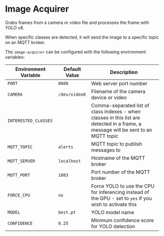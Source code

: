 # Image Acquirer

Grabs frames from a camera or video file and processes the frame with YOLO v8.

When specific classes are detected, it will send the image to a specific topic on an MQTT broker.

The `image-acquirer` can be configured with the following environment variables:

|Environment Variable|Default Value|Description|
|---|---|---|
|`PORT`|`8080`|Web server port number|
|`CAMERA`|`/dev/video0`|Filename of the camera device or video|
|`INTERESTED_CLASSES`||Comma-separated list of class indexes - when classes in this list are detected in a frame, a message will be sent to an MQTT topic|
|`MQTT_TOPIC`|`alerts`|MQTT topic to publish messages to|
|`MQTT_SERVER`|`localhost`|Hostname of the MQTT broker|
|`MQTT_PORT`|`1883`|Port number of the MQTT broker|
|`FORCE_CPU`|`no`|Force YOLO to use the CPU for inferencing instead of the GPU - set to `yes` if you wish to activate this|
|`MODEL`|`best.pt`|YOLO model name|
|`CONFIDENCE`|`0.25`|Minimum confidence score for YOLO detection|

